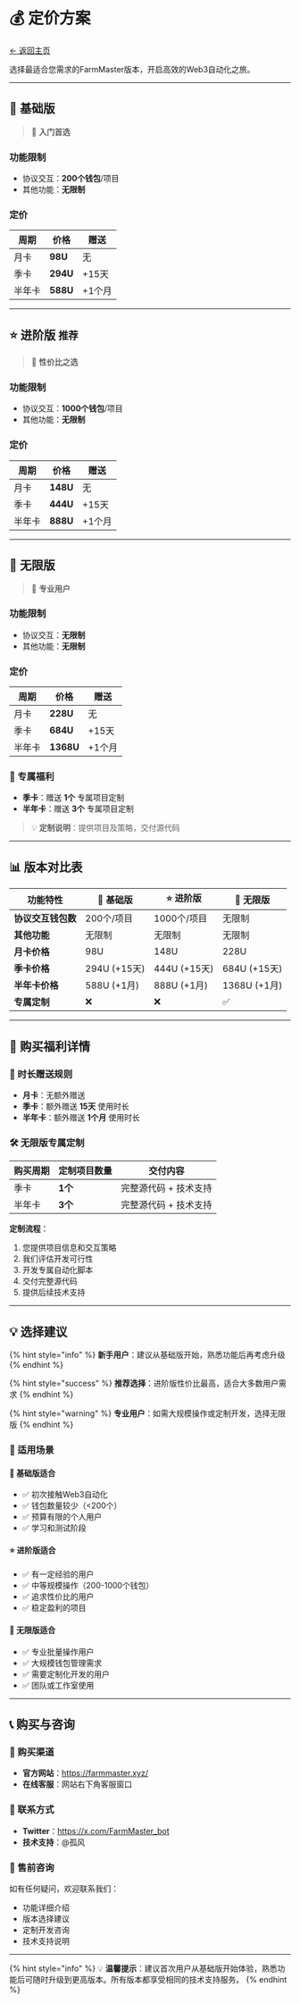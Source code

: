 # 💰 定价方案

[← 返回主页](../README.md)

选择最适合您需求的FarmMaster版本，开启高效的Web3自动化之旅。

---

## 🚀 基础版
> 📍 **入门首选**

### 功能限制
- 协议交互：**200个钱包**/项目
- 其他功能：**无限制**

### 定价
| 周期 | 价格 | 赠送 |
|------|------|------|
| 月卡 | **98U** | 无 |
| 季卡 | **294U** | +15天 |
| 半年卡 | **588U** | +1个月 |

---

## ⭐ 进阶版 `推荐`
> 📍 **性价比之选**

### 功能限制
- 协议交互：**1000个钱包**/项目
- 其他功能：**无限制**

### 定价
| 周期 | 价格 | 赠送 |
|------|------|------|
| 月卡 | **148U** | 无 |
| 季卡 | **444U** | +15天 |
| 半年卡 | **888U** | +1个月 |

---

## 👑 无限版
> 📍 **专业用户**

### 功能限制
- 协议交互：**无限制**
- 其他功能：**无限制**

### 定价
| 周期 | 价格 | 赠送 |
|------|------|------|
| 月卡 | **228U** | 无 |
| 季卡 | **684U** | +15天 |
| 半年卡 | **1368U** | +1个月 |

### 🎁 专属福利
- **季卡**：赠送 **1个** 专属项目定制
- **半年卡**：赠送 **3个** 专属项目定制

> 💡 **定制说明**：提供项目及策略，交付源代码

---

## 📊 版本对比表

| 功能特性 | 🚀 基础版 | ⭐ 进阶版 | 👑 无限版 |
|---------|----------|----------|----------|
| **协议交互钱包数** | 200个/项目 | 1000个/项目 | 无限制 |
| **其他功能** | 无限制 | 无限制 | 无限制 |
| **月卡价格** | 98U | 148U | 228U |
| **季卡价格** | 294U (+15天) | 444U (+15天) | 684U (+15天) |
| **半年卡价格** | 588U (+1月) | 888U (+1月) | 1368U (+1月) |
| **专属定制** | ❌ | ❌ | ✅ |

---

## 🎁 购买福利详情

### 📅 时长赠送规则
- **月卡**：无额外赠送
- **季卡**：额外赠送 **15天** 使用时长
- **半年卡**：额外赠送 **1个月** 使用时长

### 🛠️ 无限版专属定制
| 购买周期 | 定制项目数量 | 交付内容 |
|---------|-------------|----------|
| 季卡 | **1个** | 完整源代码 + 技术支持 |
| 半年卡 | **3个** | 完整源代码 + 技术支持 |

**定制流程**：
1. 您提供项目信息和交互策略
2. 我们评估开发可行性
3. 开发专属自动化脚本
4. 交付完整源代码
5. 提供后续技术支持

---

## 💡 选择建议

{% hint style="info" %}
**新手用户**：建议从基础版开始，熟悉功能后再考虑升级
{% endhint %}

{% hint style="success" %}
**推荐选择**：进阶版性价比最高，适合大多数用户需求
{% endhint %}

{% hint style="warning" %}
**专业用户**：如需大规模操作或定制开发，选择无限版
{% endhint %}

### 🎯 适用场景

#### 🚀 基础版适合
- ✅ 初次接触Web3自动化
- ✅ 钱包数量较少（<200个）
- ✅ 预算有限的个人用户
- ✅ 学习和测试阶段

#### ⭐ 进阶版适合
- ✅ 有一定经验的用户
- ✅ 中等规模操作（200-1000个钱包）
- ✅ 追求性价比的用户
- ✅ 稳定盈利的项目

#### 👑 无限版适合
- ✅ 专业批量操作用户
- ✅ 大规模钱包管理需求
- ✅ 需要定制化开发的用户
- ✅ 团队或工作室使用

---

## 📞 购买与咨询

### 🛒 购买渠道
- **官方网站**：https://farmmaster.xyz/
- **在线客服**：网站右下角客服窗口

### 📱 联系方式
- **Twitter**：https://x.com/FarmMaster_bot
- **技术支持**：@孤风

### 💬 售前咨询
如有任何疑问，欢迎联系我们：
- 功能详细介绍
- 版本选择建议
- 定制开发咨询
- 技术支持说明

---

{% hint style="info" %}
💡 **温馨提示**：建议首次用户从基础版开始体验，熟悉功能后可随时升级到更高版本。所有版本都享受相同的技术支持服务。
{% endhint %}